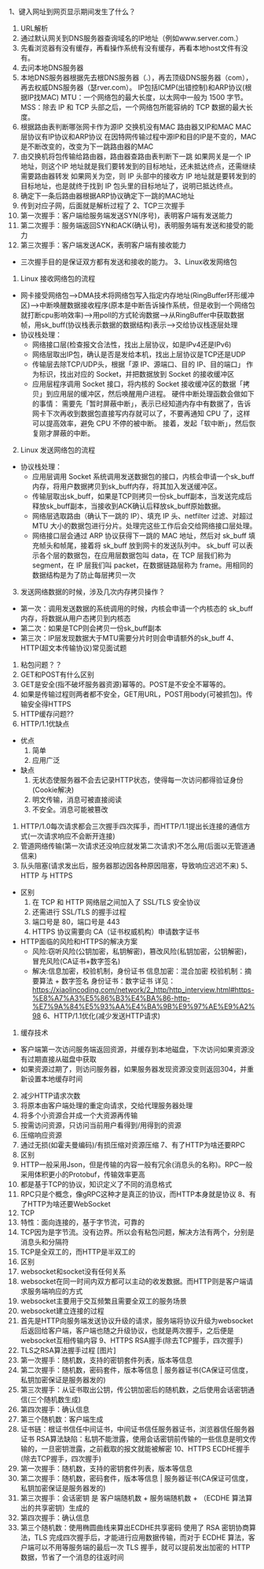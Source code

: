 1、键入网址到网页显示期间发生了什么？
1. URL解析
2. 通过默认网关到DNS服务器查询域名的IP地址（例如www.server.com.）
  1. 先看浏览器有没有缓存，再看操作系统有没有缓存，再看本地host文件有没有。
  2. 去问本地DNS服务器
  3. 本地DNS服务器根据先去根DNS服务器（.），再去顶级DNS服务器（com），再去权威DNS服务器（瑟rver.com）。
IP包括ICMP(出错控制)和ARP协议(根据IP找MAC)
MTU：一个网络包的最大长度，以太网中一般为 1500 字节。
MSS：除去 IP 和 TCP 头部之后，一个网络包所能容纳的 TCP 数据的最大长度。
3. 根据路由表判断哪张网卡作为源IP
交换机没有MAC
路由器又IP和MAC
MAC层协议有IP协议和ARP协议
在因特网传输过程中源IP和目的IP是不变的，MAC是不断改变的，改变为下一跳路由器的MAC
4. 由交换机将包传输给路由器，路由器查路由表判断下一跳
如果网关是一个 IP 地址，则这个IP 地址就是我们要转发到的目标地址，还未抵达终点，还需继续需要路由器转发
如果网关为空，则 IP 头部中的接收方 IP 地址就是要转发到的目标地址，也是就终于找到 IP 包头里的目标地址了，说明已抵达终点。
5. 确定下一条后路由器根据ARP协议确定下一跳的MAC地址
6. 传到对应子网，后面就是解析过程了
2、TCP三次握手
  1. 第一次握手：客户端给服务端发送SYN(序号)，表明客户端有发送能力
  2. 第二次握手：服务端返回SYN和ACK(确认号)，表明服务端有发送和接受的能力
  3. 第三次握手：客户端发送ACK，表明客户端有接收能力
  - 三次握手目的是保证双方都有发送和接收的能力。
3、Linux收发网络包
1. Linux 接收网络包的流程
  - 网卡接受网络包-->DMA技术将网络包写入指定内存地址(RingBuffer环形缓冲区)-->中断唤醒数据接收程序(原本是中断告诉操作系统，但是收到一个网络包就打断cpu影响效率)-->用poll的方式轮询数据-->从RingBuffer中获取数据帧，用sk_buff(协议栈表示数据的数据结构)表示-->交给协议栈逐层处理
  - 协议栈处理：
    - 网络接口层(检查报文合法性，找出上层协议，如是IPv4还是IPv6)
    - 网络层取出IP包，确认是否是发给本机，找出上层协议是TCP还是UDP
    - 传输层去除TCP/UDP头，根据「源 IP、源端口、目的 IP、目的端口」 作为标识，找出对应的 Socket，并把数据放到 Socket 的接收缓冲区
    - 应用层程序调用 Socket 接口，将内核的 Socket 接收缓冲区的数据「拷贝」到应用层的缓冲区，然后唤醒用户进程。
硬件中断处理函数会做如下的事情：
需要先「暂时屏蔽中断」，表示已经知道内存中有数据了，告诉网卡下次再收到数据包直接写内存就可以了，不要再通知 CPU 了，这样可以提高效率，避免 CPU 不停的被中断。
接着，发起「软中断」，然后恢复刚才屏蔽的中断。
2. Linux 发送网络包的流程
  - 协议栈处理：
    - 应用层调用 Socket 系统调用发送数据包的接口，内核会申请一个sk_buff内存，将用户数据拷贝到sk_buff内存，将其加入发送缓冲区。
    - 传输层取出sk_buff，如果是TCP则拷贝一份sk_buff副本，当发送完成后释放sk_buff副本，当接收到ACK确认后释放sk_buff原始数据。
    - 网络层选取路由（确认下一跳的 IP）、填充 IP 头、netfilter 过滤、对超过 MTU 大小的数据包进行分片。处理完这些工作后会交给网络接口层处理。
    - 网络接口层会通过 ARP 协议获得下一跳的 MAC 地址，然后对 sk_buff 填充帧头和帧尾，接着将 sk_buff 放到网卡的发送队列中。
sk_buff 可以表示各个层的数据包，在应用层数据包叫 data，在 TCP 层我们称为 segment，在 IP 层我们叫 packet，在数据链路层称为 frame。用相同的数据结构是为了防止每层拷贝一次
3. 发送网络数据的时候，涉及几次内存拷贝操作？
  - 第一次：调用发送数据的系统调用的时候，内核会申请一个内核态的 sk_buff 内存，将数据从用户态拷贝到内核态
  - 第二次：如果是TCP则会拷贝一份sk_buff副本
  - 第三次：IP层发现数据大于MTU需要分片时则会申请额外的sk_buff
4、HTTP(超文本传输协议)常见面试题
1. 粘包问题？？
2. GET和POST有什么区别
  1. GET是安全(指不破坏服务器资源)幂等的。POST是不安全不幂等的。
  2. 如果是传输过程则两者都不安全，GET用URL，POST用body(可被抓包)。传输安全得HTTPS
3. HTTP缓存问题??
4. HTTP/1.1优缺点
  - 优点
    1. 简单
    2. 应用广泛
  - 缺点
    1. 无状态使服务器不会去记录HTTP状态，使得每一次访问都得验证身份(Cookie解决)
    2. 明文传输，消息可被直接阅读
    3. 不安全。消息可能被篡改
  1. HTTP/1.0每次请求都会三次握手四次挥手，而HTTP/1.1提出长连接的通信方式(一次请求响应不会断开连接)
  2. 管道网络传输(第一次请求还没响应就发第二次请求)不怎么用(后面以无管道通信来)
  3. 队头阻塞(请求发出后，服务器那边因各种原因阻塞，导致响应迟迟不来)
5、HTTP 与 HTTPS
- 区别
  1. 在 TCP 和 HTTP 网络层之间加入了 SSL/TLS 安全协议
  2. 还需进行 SSL/TLS 的握手过程
  3. 端口号是 80，端口号是 443
  4. HTTPS 协议需要向 CA（证书权威机构）申请数字证书
- HTTP面临的风险和HTTPS的解决方案
  - 风险:窃听风险(公钥加密，私钥解密)，篡改风险(私钥加密，公钥解密)，冒充风险(CA证书+数字签名)
  - 解决:信息加密，校验机制，身份证书
信息加密：混合加密
校验机制：摘要算法 + 数字签名
身份证书：数字证书
详见：https://xiaolincoding.com/network/2_http/http_interview.html#https-%E8%A7%A3%E5%86%B3%E4%BA%86-http-%E7%9A%84%E5%93%AA%E4%BA%9B%E9%97%AE%E9%A2%98
6、HTTP/1.1优化(减少发送HTTP请求)
1. 缓存技术
  - 客户端第一次访问服务端返回资源，并缓存到本地磁盘，下次访问如果资源没有过期直接从磁盘中获取
  - 如果资源过期了，则访问服务器，如果服务器发现资源没变则返回304，并重新设置本地缓存时间
2. 减少HTTP请求次数
  1. 将原本由客户端处理的重定向请求，交给代理服务器处理
  2. 将多个小资源合并成一个大资源再传输
  3. 按需访问资源，只访问当前用户看得到/用得到的资源
3. 压缩响应资源
  1. 通过无损(如霍夫曼编码)/有损压缩对资源压缩
7、有了HTTP为啥还要RPC
1. 区别
  1. HTTP一般采用Json，但是传输的内容一般有冗余(消息头的名称)。RPC一般采用体积更小的Protobuf，传输效率更高
  2. 都是基于TCP的协议，知识定义了不同的消息格式
  3. RPC只是个概念，像gRPC这种才是真正的协议，而HTTP本身就是协议
8、有了HTTP为啥还要WebSocket
1. TCP
  1. 特性：面向连接的，基于字节流，可靠的
  2. TCP因为是字节流。没有边界。所以会有粘包问题，解决方法有两个，分别是 消息头和分隔符
  3. TCP是全双工的，而HTTP是半双工的
2. 区别
  1. websocket和socket没有任何关系
  2. websocket在同一时间内双方都可以主动的收发数据。而HTTP则是客户端请求服务端响应的方式
  3. websocket主要用于交互频繁且需要全双工的服务场景
3. websocket建立连接的过程
  1. 首先是HTTP向服务端发送协议升级的请求，服务端将协议升级为websocket后返回给客户端，客户端也随之升级协议，也就是两次握手，之后便是websocket互相传输内容
9、HTTPS RSA握手(除去TCP握手，四次握手)
1. TLS之RSA算法握手过程
[图片]
2. 第一次握手：随机数，支持的密钥套件列表，版本等信息
3. 第二次握手：随机数，密码套件，版本等信息  |  服务器证书(CA保证可信度，私钥加密保证是服务器发的)
4. 第三次握手：从证书取出公钥，传公钥加密后的随机数，之后使用会话密钥通信(三个随机数生成)
5. 第四次握手：确认信息
6. 第三个随机数：客户端生成
7. 证书链：根证书信任中间证书，中间证书信任服务器证书，浏览器信任服务器证书
RSA算法缺陷：私钥不能泄露，使用会话密钥前传输的一些信息是明文传输的，一旦密钥泄露，之前截取的报文就能被解密
10、HTTPS ECDHE握手(除去TCP握手，四次握手)
1. 第一次握手：随机数，支持的密钥套件列表，版本等信息
2. 第二次握手：随机数，密码套件，版本等信息  |  服务器证书(CA保证可信度，私钥加密保证是服务器发的)
3. 第三次握手：会话密钥 是 客户端随机数 + 服务端随机数 + （ECDHE 算法算出的共享密钥）生成的
4. 第四次握手：确认信息
5. 第三个随机数：使用椭圆曲线来算出ECDHE共享密码
使用了 RSA 密钥协商算法，TLS 完成四次握手后，才能进行应用数据传输，而对于 ECDHE 算法，客户端可以不用等服务端的最后一次 TLS 握手，就可以提前发出加密的 HTTP 数据，节省了一个消息的往返时间
